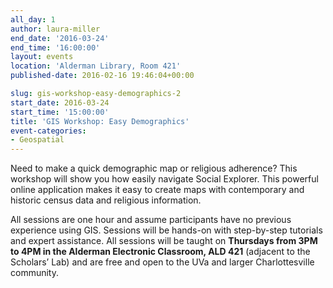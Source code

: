 ```yaml
---
all_day: 1
author: laura-miller
end_date: '2016-03-24'
end_time: '16:00:00'
layout: events
location: 'Alderman Library, Room 421'
published-date: 2016-02-16 19:46:04+00:00

slug: gis-workshop-easy-demographics-2
start_date: 2016-03-24
start_time: '15:00:00'
title: 'GIS Workshop: Easy Demographics'
event-categories:
- Geospatial
---
```


Need to make a quick demographic map or religious adherence? This workshop will show you how easily navigate Social Explorer. This powerful online application makes it easy to create maps with contemporary and historic census data and religious information.

All sessions are one hour and assume participants have no previous experience using GIS. Sessions will be hands-on with step-by-step tutorials and expert assistance. All sessions will be taught on **Thursdays from 3PM to 4PM in the Alderman Electronic Classroom, ALD 421** (adjacent to the Scholars’ Lab) and are free and open to the UVa and larger Charlottesville community.

